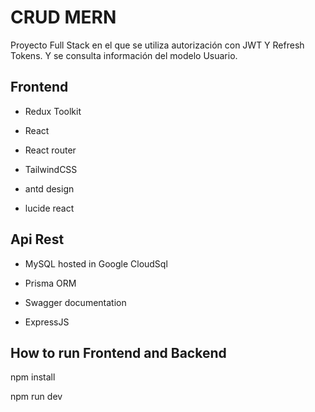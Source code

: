 
# CRUD MERN

Proyecto Full Stack en el que se utiliza autorización con JWT Y Refresh Tokens. Y se consulta información del modelo Usuario. 


## Frontend

- Redux Toolkit

- React 

- React router

- TailwindCSS

- antd design 

- lucide react

## Api Rest

- MySQL hosted in Google CloudSql

- Prisma ORM

- Swagger documentation

- ExpressJS


## How to run Frontend and Backend

npm install 

npm run dev


